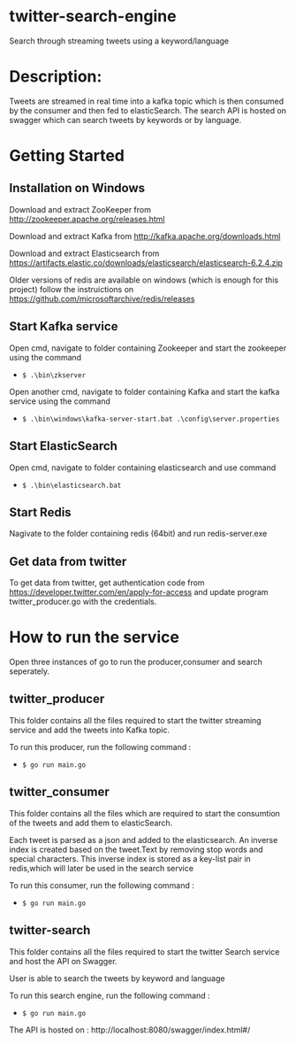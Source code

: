 # twitter-search-engine
Search through streaming tweets using a keyword/language

# Description:
Tweets are streamed in real time into a kafka topic which is then consumed by the consumer and then fed to elasticSearch. The search API is hosted on swagger which can search tweets by keywords or by language.

# Getting Started

## Installation on Windows

Download and extract ZooKeeper from http://zookeeper.apache.org/releases.html

Download and extract Kafka from http://kafka.apache.org/downloads.html

Download and extract Elasticsearch from https://artifacts.elastic.co/downloads/elasticsearch/elasticsearch-6.2.4.zip

Older versions of redis are available on windows (which is enough for this project) follow the instruictions on https://github.com/microsoftarchive/redis/releases


## Start Kafka service

Open cmd, navigate to folder containing Zookeeper and start the zookeeper using the command

+ `$ .\bin\zkserver`

Open another cmd, navigate to folder containing Kafka and start the kafka service using the command
+ `$ .\bin\windows\kafka-server-start.bat .\config\server.properties`

## Start ElasticSearch

Open cmd, navigate to folder containing elasticsearch and use command

+ `$ .\bin\elasticsearch.bat`

## Start Redis

Nagivate to the folder containing redis (64bit) and run redis-server.exe

## Get data from twitter

To get data from twitter, get authentication code from  https://developer.twitter.com/en/apply-for-access and update program twitter_producer.go with the credentials.

# How to run the service

Open three instances of go to run the producer,consumer and search seperately.

## twitter_producer
This folder contains all the files required to start the twitter streaming service and add the tweets into Kafka topic.

To run this producer, run the following command :

+ `$ go run main.go`

## twitter_consumer
This folder contains all the files which are required to start the consumtion of the tweets and add them to elasticSearch.

Each tweet is parsed as a json and added to the elasticsearch. An inverse index is created based on the tweet.Text by removing stop words and special characters. This inverse index is stored as a key-list pair in redis,which will later be used in the search service

To run this consumer, run the following command :

+ `$ go run main.go`

## twitter-search
This folder contains all the files required to start the twitter Search service and host the API on Swagger.

User is able to search the tweets by keyword and language

To run this search engine, run the following command :

+ `$ go run main.go`

The API is hosted on : http://localhost:8080/swagger/index.html#/